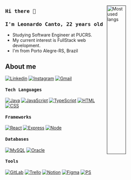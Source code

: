 
[<img align="right" src="https://camo.githubusercontent.com/c1dcb74cc1c1835b1d716f5051499a2814c683c806b15f04b0eba492863703e9/68747470733a2f2f63646e2e6472696262626c652e636f6d2f75736572732f3733303730332f73637265656e73686f74732f363538313234332f6176656e746f2e676966" alt="Most used langs" width="35%" /> ]()
### <samp>Hi there 👋</samp>

### <samp> I'm Leonardo Canto, 22 years old </samp>


- Studying Software Engineer at PUCRS.
- My current interest is FullStack web development.
- I'm from Porto Alegre-RS, Brazil


## About me
[![Linkedin](https://img.shields.io/badge/LinkedIn-0077B5?style=for-the-badge&logo=linkedin&logoColor=white)](https://www.linkedin.com/in/leonardo-machado1/)
[![Instagram](https://img.shields.io/badge/Instagram-E4405F?style=for-the-badge&logo=instagram&logoColor=white)](https://www.instagram.com/_leonardocanto/)
[![Gmail](https://img.shields.io/badge/Gmail-D14836?style=for-the-badge&logo=gmail&logoColor=white)](mailto:leonardo.machado785@gmail.com)

#### <samp> Tech Languages </samp>
[![Java](https://img.shields.io/badge/Java-ED8B00?style=for-the-badge&logo=openjdk&logoColor=white)]()
[![JavaScript](https://img.shields.io/badge/JavaScript-323330?style=for-the-badge&logo=javascript&logoColor=F7DF1E)]()
[![TypeScript](https://img.shields.io/badge/TypeScript-007ACC?style=for-the-badge&logo=typescript&logoColor=white)]()
[![HTML](https://img.shields.io/badge/HTML5-E34F26?style=for-the-badge&logo=html5&logoColor=white)]()
[![CSS](https://img.shields.io/badge/CSS3-1572B6?style=for-the-badge&logo=css3&logoColor=white)]()

#### <samp> Frameworks </samp>
[![React](https://img.shields.io/badge/React-20232A?style=for-the-badge&logo=react&logoColor=61DAFB)]()
[![Express](https://img.shields.io/badge/Express.js-404D59?style=for-the-badge)]()
[![Node](https://img.shields.io/badge/Node.js-43853D?style=for-the-badge&logo=node.js&logoColor=white)]()  


#### <samp> Databases </samp>
[![MySQL](https://img.shields.io/badge/MySQL-00000F?style=for-the-badge&logo=mysql&logoColor=white)]()
[![Oracle](https://img.shields.io/badge/Oracle-F80000?style=for-the-badge&logo=oracle&logoColor=black)]()


#### <samp> Tools </samp>
[![GitLab](https://img.shields.io/badge/GitLab-330F63?style=for-the-badge&logo=gitlab&logoColor=white)](https://tools.ages.pucrs.br/leonardo.canto)
[![Trello](https://img.shields.io/badge/Trello-0052CC?style=for-the-badge&logo=trello&logoColor=white)]()
[![Notion](https://img.shields.io/badge/Notion-000000?style=for-the-badge&logo=notion&logoColor=white)]()
[![Figma](https://img.shields.io/badge/Figma-F24E1E?style=for-the-badge&logo=figma&logoColor=white)]()
[![PS](https://img.shields.io/badge/Adobe%20Photoshop-31A8FF?style=for-the-badge&logo=Adobe%20Photoshop&logoColor=black)]()


